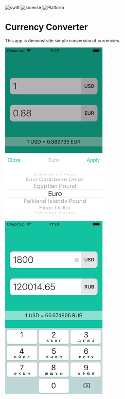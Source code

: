 ![swift](https://img.shields.io/badge/swift-4.0-orange.svg)
![License](https://img.shields.io/badge/License-MIT-green.svg)
![Platform](https://img.shields.io/badge/Platform-ios-lightgrey.svg)
# Currency Converter

This app is demonstrate simple conversion of currencies.

![](screens/s1.png) ![](screens/s2.png)

